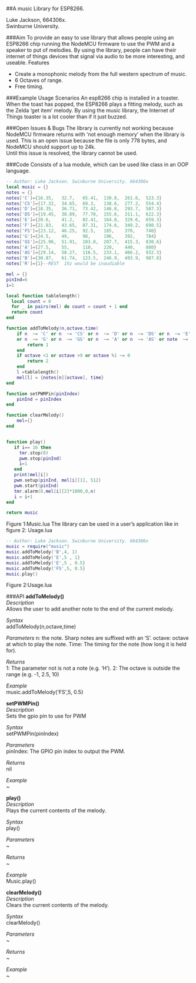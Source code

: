##A music Library for ESP8266.

Luke Jackson, 664306x.  
Swinburne University.  

###Aim
To provide an easy to use library that allows people using an ESP8266 chip running the NodeMCU firmware to use the PWM and a speaker to put of melodies. By using the library, people can have their internet of things devices that signal via audio to be more interesting, and useable. 
Features

- Create a monophonic melody from the full western spectrum of music.
- 6 Octaves of range.
- Free timing.

###Example Usage Scenarios
An esp8266 chip is installed in a toaster. When the toast has popped, the ESP8266 plays a fitting melody, such as the Zelda ‘get item’ melody. By using the music library, the Internet of Things toaster is a lot cooler than if it just buzzed.

###Open Issues & Bugs
The library is currently not working because NodeMCU firmware returns with ‘not enough memory’ when the library is used. This is an open issue because the file is only 778 bytes, and NodeMCU should support up to 24k.  
Until this issue is resolved, the library cannot be used.

###Code
Consists of a lua module, which can be used like class in an OOP language.  

```lua
-- Author: Luke Jackson. Swinburne University. 664306x
local music = {}
notes = {}
notes['C']={16.35,   32.7,   65.41,  130.8,  261.6,  523.3}
notes['CS']={17.32,  34.65,  69.3,   138.6,  277.2,  554.4}
notes['D']={18.35,   36.71,  73.42,  146.8,  293.7,  587.3}
notes['DS']={19.45,  38.89,  77.78,  155.6,  311.1,  622.3}
notes['E']={20.6,    41.2,   82.41,  164.8,  329.6,  659.3}
notes['F']={21.83,   43.65,  87.31,  174.6,  349.2,  698.5}
notes['FS']={23.12,  46.25,  92.5,   185,    370,    740}
notes['G']={24.5,    49,     98,     196,    392,    784}
notes['GS']={25.96,  51.91,  103.8,  207.7,  415.3,  830.6}
notes['A']={27.5,    55,     110,    220,    440,    880}
notes['AS']={29.14,  58.27,  116.5,  233.1,  466.2,  932.3}
notes['B']={30.87,   61.74,  123.5,  246.9,  493.9,  987.8}
notes['R']={1}--REST  1hz would be inaudiable

mel = {}
pinInd=6
i=1

local function tablelength()
  local count = 0
  for _ in pairs(mel) do count = count + 1 end
  return count
end

function addToMelody(n,octave,time)
	if n  ~= 'C' or n  ~= 'CS' or n  ~= 'D' or n  ~= 'DS' or n  ~= 'E' or n  ~= 'F' or n  ~= 'FS'
	or n  ~= 'G' or n  ~= 'GS' or n  ~= 'A' or n  ~= 'AS' or note  ~= 'B' or note  ~= 'R' then
		return 1
	end
	if octave <1 or octave >9 or octave %1 ~= 0
		return 2
	end
	l =tablelength()
	mel[l] = {notes[n][octave], time}
end

function setPWMPin(pinIndex)
	pinInd = pinIndex
end

function clearMelody()
	mel={}
end


function play()
   if i== 16 then
     tmr.stop(0)
     pwm.stop(pinInd)
	 i=1
   end
   print(mel[i])
   pwm.setup(pinInd, mel[i][1], 512)
   pwm.start(pinInd)
   tmr.alarm(0,mel[i][2]*1000,0,n)
   i = i+1
end

return music
```

Figure 1:Music.lua
The library can be used in a user’s application like in figure 2: Usage.lua  

```lua
-- Author: Luke Jackson. Swinburne University. 664306x
music = require("music")
music.addToMelody('B',4, 1)
music.addToMelody('E',5 , 1}
music.addToMelody('E',5 , 0.5}
music.addToMelody('FS',5, 0.5}
music.play()
```

Figure 2:Usage.lua

###API
**addToMelody()**  
_Description_  
Allows the user to add another note to the end of the current melody.

_Syntax_  
addToMelody(n,octave,time)

_Parameters_
n: the note. Sharp notes are suffixed with an ‘S’.
octave: octave at which to play the note.
Time: The timing for the note (how long it is held for).

_Returns_  
1: The parameter not is not a note (e.g. ‘H’).
2: The octave is outside the range (e.g. -1, 2.5, 10)

_Example_  
music.addToMelody('FS',5, 0.5}

**setPWMPin()**  
_Description_  
Sets the gpio pin to use for PWM

_Syntax_  
setPWMPin(pinIndex)

_Parameters_  
pinIndex: The GPIO pin index to output the PWM.

_Returns_  
nil

_Example_  
~

**play()**  
_Description_  
Plays the current contents of the melody.

_Syntax_  
play()

_Parameters_  
~

_Returns_  
~

_Example_  
Music.play()

**clearMelody()**  
_Description_  
Clears the current contents of the melody.

_Syntax_  
clearMelody()

_Parameters_  
~

_Returns_  
~

_Example_  
~




